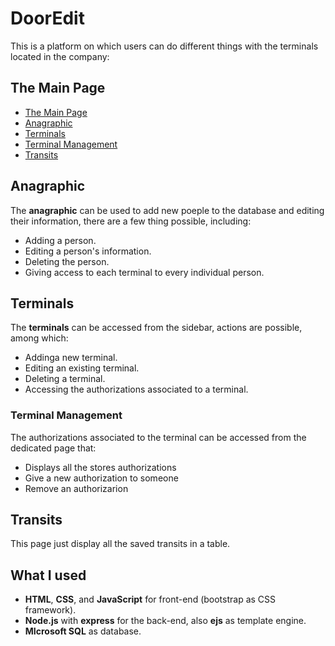 # DoorEdit

This is a platform on which users can do different things with the terminals located in the company:

## The Main Page
- [The Main Page](#the-main-page)
- [Anagraphic](#anagraphic)
- [Terminals](#terminals)
- [Terminal Management](#terminal-management)
- [Transits](#transits)

## Anagraphic
The **anagraphic** can be used to add new poeple to the database and editing their information, there are a few thing possible, including:
- Adding a person.
- Editing a person's information.
- Deleting the person.
- Giving access to each terminal to every individual person.

## Terminals
The **terminals** can be accessed from the sidebar, actions are possible, among which:
- Addinga new terminal.
- Editing an existing terminal.
- Deleting a terminal.
- Accessing the authorizations associated to a terminal.

### Terminal Management
The authorizations associated to the terminal can be accessed from the dedicated page that:
- Displays all the stores authorizations
- Give a new authorization to someone
- Remove an authorizarion

## Transits
This page just display all the saved transits in a table.

## What I used
- **HTML**, **CSS**, and **JavaScript** for front-end (bootstrap as CSS framework).
- **Node.js** with **express** for the back-end, also **ejs** as template engine.
- **MIcrosoft SQL** as database.
